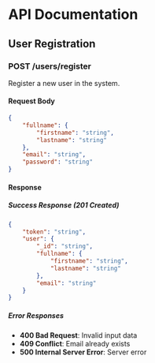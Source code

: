 # API Documentation

## User Registration

### POST /users/register

Register a new user in the system.

#### Request Body

```json
{
    "fullname": {
        "firstname": "string",
        "lastname": "string"
    },
    "email": "string",
    "password": "string"
}
```

#### Response

##### Success Response (201 Created)
```json
{
    "token": "string",
    "user": {
        "_id": "string",
        "fullname": {
            "firstname": "string",
            "lastname": "string"
        },
        "email": "string"
    }
}
```

##### Error Responses

- **400 Bad Request**: Invalid input data
- **409 Conflict**: Email already exists
- **500 Internal Server Error**: Server error

